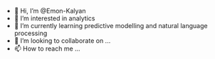- 👋 Hi, I’m @Emon-Kalyan
- 👀 I’m interested in analytics
- 🌱 I’m currently learning predictive modelling and natural language processing
- 💞️ I’m looking to collaborate on ...
- 📫 How to reach me ...

<!---
Emon-Kalyan/Emon-Kalyan is a ✨ special ✨ repository because its `README.md` (this file) appears on your GitHub profile.
You can click the Preview link to take a look at your changes.
--->
